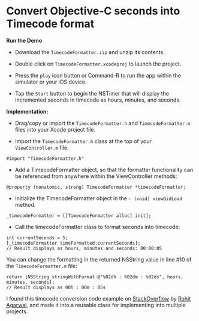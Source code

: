 # Convert Objective-C seconds into Timecode format

**Run the Demo**

* Download the `TimecodeFormatter.zip` and unzip its contents.

* Double click on `TimecodeFormatter.xcodeproj` to launch the project.

* Press the `play` icon button or Command-R to run the app within the simulator or your iOS device.

* Tap the `Start` button to begin the NSTimer that will display the incremented seconds in timecode as hours, minutes, and seconds.

**Implementation:**

* Drag/copy or import the `TimecodeFormatter.h` and `TimecodeFormatter.m` files into your Xcode project file.

* Import the `TimecodeFormatter.h` class at the top of your `ViewController.m` file.

```objc
#import "TimecodeFormatter.h"
```

* Add a TimecodeFormatter object, so that the formatter functionality can be referenced from anywhere within the ViewController methods:

```objc
@property (nonatomic, strong) TimecodeFormatter *timecodeFormatter;
```

* Initialize the TimecodeFormatter object in the `- (void) viewDidLoad` method.

```objc
_timecodeFormatter = [[TimecodeFormatter alloc] init];
```

* Call the timecodeFormatter class to format seconds into timecode:

```objc
int currentSeconds = 5;
[_timecodeFormatter timeFormatted:currentSeconds]; 
// Result displays as hours, minutes and seconds: 00:00:05
```

You can change the formatting in the returned NSString value in line #10 of the `TimecodeFormatter.m` file:

```objc
return [NSString stringWithFormat:@"%02dh : %02dm : %02ds", hours, minutes, seconds]; 
// Result displays as 00h : 00m : 05s
```

I found this timecode conversion code example on <a href="http://stackoverflow.com/questions/1739383/convert-seconds-integer-to-hhmm-iphone">StackOverflow</a> by <a href="http://stackoverflow.com/users/108955/rohit-agarwal">Rohit Agarwal</a>, and made it into a reusable class for implementing into multiple projects.

